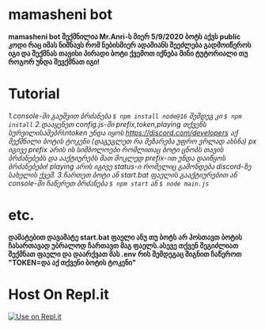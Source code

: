 # mamasheni bot
**mamasheni bot შექმნილია Mr.Anri-ს მიერ 5/9/2020 ბოტს აქვს public კოდი რაც იმას ნიშნავს რომ ნებისმიერ ადამიანს შეეძლება გადმოიწეროს იგი და შექმნას თავისი პირადი ბოტი ქვემოთ იქნება მინი ტუტორიალი თუ როგორ უნდა შევქმნათ იგი!**
# Tutorial
*1.console-ში გაუშვით ბრძანება ```$ npm install node@16``` შემდეგ კი ```$ npm install```*
*2.დააყენეთ config.js-ში prefix,token,playing თქვენს სურვილისამებრ\ntoken უნდა იყოს https://discord.com/developers აქ შექმნილი ბოტის ტოკენი (დაგუგლეთ რა მეზარება უფრო ვრლად ახსნა) px იგივე prefix არის ის სიმბოლოები რომლითაც ბოტი ცნობს თავის ბრძანებებს და ააქტიურებს მათ მოკლედ prefix-ით უნდა დაიწყოს ბრძანებები! playing არის იგივე status-ი რომელიც გამონდება discord-ზე სახელის ქვეშ.*
*3.ჩართეთ ბოტი ან start.bat ფაელის გააქტიურებით ან console-ში ჩაწერეთ ბრძანება ```$ npm start``` ან ```$ node main.js```*
# etc.
**დამატებით დავამატე start.bat ფაელი ანუ თუ ბოტს არ ჰოსთავთ ბოტის ჩასართავად უბრალოდ ჩართავთ მაგ ფაელს.ასევე თქვენ შეგიძლიათ შექმნათ ფაელი და დაარქვათ მას .env რის შემდეგაც შიგნით ჩაწეროთ "TOKEN=და აქ თქვენი ბოტის ტოკენი"**
# Host On Repl.it
[![Use on Repl.it](https://repl.it/badge/github/MrAnri29/mamasheni-bot)](https://repl.it/github/MrAnri29/mamasheni-bot)